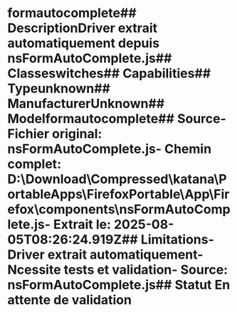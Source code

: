 # formautocomplete##  DescriptionDriver extrait automatiquement depuis nsFormAutoComplete.js##  Classeswitches##  Capabilities##  Typeunknown##  ManufacturerUnknown##  Modelformautocomplete##  Source- **Fichier original**: nsFormAutoComplete.js- **Chemin complet**: D:\Download\Compressed\katana\PortableApps\FirefoxPortable\App\Firefox\components\nsFormAutoComplete.js- **Extrait le**: 2025-08-05T08:26:24.919Z##  Limitations- Driver extrait automatiquement- Ncessite tests et validation- Source: nsFormAutoComplete.js##  Statut En attente de validation